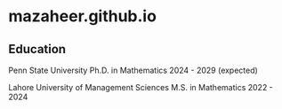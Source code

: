 # mazaheer.github.io

## Education

Penn State University
Ph.D. in Mathematics 2024 - 2029 (expected)

Lahore University of Management Sciences
M.S. in Mathematics 2022 - 2024
